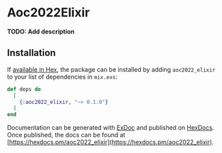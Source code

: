 # Aoc2022Elixir

**TODO: Add description**

## Installation

If [available in Hex](https://hex.pm/docs/publish), the package can be installed
by adding `aoc2022_elixir` to your list of dependencies in `mix.exs`:

```elixir
def deps do
  [
    {:aoc2022_elixir, "~> 0.1.0"}
  ]
end
```

Documentation can be generated with [ExDoc](https://github.com/elixir-lang/ex_doc)
and published on [HexDocs](https://hexdocs.pm). Once published, the docs can
be found at [https://hexdocs.pm/aoc2022_elixir](https://hexdocs.pm/aoc2022_elixir).

